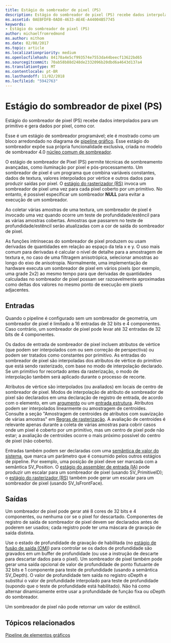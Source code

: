 ```yaml
---
title: Estágio do sombreador de pixel (PS)
description: Estágio do sombreador de pixel (PS) recebe dados interpolados para um primitivo e gera dados por pixel, como cor.
ms.assetid: 0AEBFDFB-0AD8-4633-AE4E-A44004B57745
keywords:
- Estágio do sombreador de pixel (PS)
author: michaelfromredmond
ms.author: mithom
ms.date: 02/08/2017
ms.topic: article
ms.localizationpriority: medium
ms.openlocfilehash: 84178a4e5cf993574e7553da44beecf13622bd65
ms.sourcegitcommit: 70ab58b88d248de2332096b20dbd6a4643d137a4
ms.translationtype: MT
ms.contentlocale: pt-BR
ms.lasthandoff: 11/02/2018
ms.locfileid: "5942763"
---
```

# <a name="pixel-shader-ps-stage"></a>Estágio do sombreador de pixel (PS)


Estágio do sombreador de pixel (PS) recebe dados interpolados para um primitivo e gera dados por pixel, como cor.

Esse é um estágio de sombreador programável; ele é mostrado como um bloco arredondado no diagrama de [pipeline gráfico](graphics-pipeline.md). Esse estágio do sombreador expõe sua própria funcionalidade exclusiva, criada no modelo de sombreador 4.0 [núcleo comum de sombreador](https://msdn.microsoft.com/library/windows/desktop/bb509580).

O estágio de sombreador de Pixel (PS) permite técnicas de sombreamento avançadas, como iluminação por pixel e pós-processamento. Um sombreador de pixel é um programa que combina variáveis constantes, dados de textura, valores interpolados por vértice e outros dados para produzir saídas por pixel. O [estágio do rasterizador (RS)](rasterizer-stage--rs-.md) invoca um sombreador de pixel uma vez para cada pixel coberto por um primitivo. No entanto, é possível especificar um sombreador **NULL** para evitar a execução de um sombreador.

Ao coletar várias amostras de uma textura, um sombreador de pixel é invocado uma vez quando ocorre um teste de profundidade/estêncil para as várias amostras cobertas. Amostras que passarem no teste de profundidade/estêncil serão atualizadas com a cor de saída do sombreador de pixel.

As funções intrínsecas do sombreador de pixel produzem ou usam derivadas de quantidades em relação ao espaço da tela x e y. O uso mais comum para derivadas é calcular o nível de detalhe para a amostragem de textura e, no caso de uma filtragem anisotrópica, selecionar amostras ao longo do eixo de anisotropia. Normalmente, uma implementação de hardware executa um sombreador de pixel em vários pixels (por exemplo, uma grade 2x2) ao mesmo tempo para que derivadas de quantidades calculadas no sombreador de pixel possam ser razoavelmente aproximadas como deltas dos valores no mesmo ponto de execução em pixels adjacentes.

## <a name="span-idinputsspanspan-idinputsspanspan-idinputsspaninputs"></a><span id="Inputs"></span><span id="inputs"></span><span id="INPUTS"></span>Entradas


Quando o pipeline é configurado sem um sombreador de geometria, um sombreador de pixel é limitado a 16 entradas de 32 bits e 4 componentes. Caso contrário, um sombreador de pixel pode levar até 32 entradas de 32 bits de 4 componentes.

Os dados de entrada de sombreador de pixel incluem atributos de vértice (que podem ser interpolados com ou sem correção de perspectiva) ou podem ser tratados como constantes por primitivo. As entradas do sombreador de pixel são interpoladas dos atributos de vértice do primitivo que está sendo rasterizado, com base no modo de interpolação declarado. Se um primitivo for recortado antes da rasterização, o modo de interpolação também será aplicado durante o processo de recorte.

Atributos de vértice são interpolados (ou avaliados) em locais de centro de sombreador de pixel. Modos de interpolação de atributo de sombreador de pixel são declarados em uma declaração de registro de entrada, de acordo com o elemento, em um [argumento](https://msdn.microsoft.com/library/windows/desktop/bb509606) ou um [entrada estrutura](https://msdn.microsoft.com/library/windows/desktop/bb509668). Atributos podem ser interpolados linearmente ou amostragem de centroides. Consulte a seção "Amostragem de centroides de atributos com suavização de várias amostras" em [Regras de rasterização](rasterization-rules.md). A avaliação de centroides é relevante apenas durante a coleta de várias amostras para cobrir casos onde um pixel é coberto por um primitivo, mas um centro de pixel pode não estar; a avaliação de centroides ocorre o mais próximo possível do centro de pixel (não coberto).

Entradas também podem ser declaradas com uma [semântica de valor do sistema](https://msdn.microsoft.com/library/windows/desktop/bb509647), que marca um parâmetro que é consumido pelos outros estágios de pipeline. Por exemplo, uma posição de pixel deve ser marcada com a semântica SV\_Position. O [estágio do assembler de entrada (IA)](input-assembler-stage--ia-.md) pode produzir um escalar para um sombreador de pixel (usando SV\_PrimitiveID); o [estágio do rasterizador (RS)](rasterizer-stage--rs-.md) também pode gerar um escalar para um sombreador de pixel (usando SV\_IsFrontFace).

## <a name="span-idoutputsspanspan-idoutputsspanspan-idoutputsspanoutputs"></a><span id="Outputs"></span><span id="outputs"></span><span id="OUTPUTS"></span>Saídas


Um sombreador de pixel pode gerar até 8 cores de 32 bits e 4 componentes, ou nenhuma cor se o pixel for descartado. Componentes de registro de saída de sombreador de pixel devem ser declarados antes de poderem ser usados; cada registro pode ter uma máscara de gravação de saída distinta.

Use o estado de profundidade de gravação de habilitada (no [estágio de fusão de saída (OM)](output-merger-stage--om-.md)) para controlar se os dados de profundidade são gravados em um buffer de profundidade (ou use a instrução de descarte para descartar dados para o pixel). Um sombreador de pixel também pode gerar uma saída opcional de valor de profundidade de ponto flutuante de 32 bits e 1 componente para teste de profundidade (usando a semântica SV\_Depth). O valor de profundidade tem saída no registro oDepth e substitui o valor de profundidade interpolado para teste de profundidade (supondo que o teste de profundidade está habilitado). Não há como alternar dinamicamente entre usar a profundidade de função fixa ou oDepth do sombreador.

Um sombreador de pixel não pode retornar um valor de estêncil.

## <a name="span-idrelated-topicsspanrelated-topics"></a><span id="related-topics"></span>Tópicos relacionados


[Pipeline de elementos gráficos](graphics-pipeline.md)

 

 




